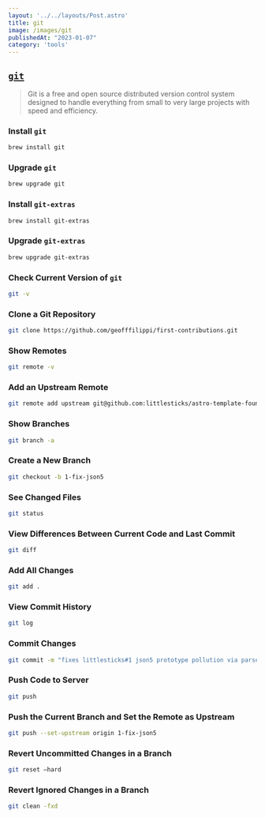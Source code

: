 ```yaml
---
layout: '../../layouts/Post.astro'
title: git
image: /images/git
publishedAt: "2023-01-07"
category: 'tools'
---
```


## [`git`](https://git-scm.com)
<blockquote>Git is a free and open source distributed version control system designed to handle everything from small to very large projects with speed and efficiency.</blockquote>

### Install `git`
```bash
brew install git
```

### Upgrade `git`
```bash
brew upgrade git
```

### Install `git-extras`
```bash
brew install git-extras
```

### Upgrade `git-extras`
```bash
brew upgrade git-extras
```

### Check Current Version of `git`
```bash
git -v
```

### Clone a Git Repository
```bash
git clone https://github.com/geofffilippi/first-contributions.git
```

### Show Remotes
```bash
git remote -v
```

### Add an Upstream Remote
```bash
git remote add upstream git@github.com:littlesticks/astro-template-foundation.git
```

### Show Branches
```bash
git branch -a
```

### Create a New Branch
```bash
git checkout -b 1-fix-json5
```

### See Changed Files
```bash
git status
```

### View Differences Between Current Code and Last Commit
```bash
git diff
```

### Add All Changes
```bash
git add .
```

### View Commit History
```bash
git log
```

### Commit Changes
```bash
git commit -m "fixes littlesticks#1 json5 prototype pollution via parse method"
```

### Push Code to Server
```bash
git push
```

### Push the Current Branch and Set the Remote as Upstream
```bash
git push --set-upstream origin 1-fix-json5
```

### Revert Uncommitted Changes in a Branch
```bash
git reset –hard
```

### Revert Ignored Changes in a Branch
```bash
git clean -fxd
```

